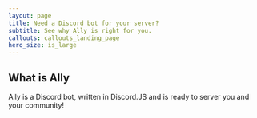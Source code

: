 ```yaml
---
layout: page
title: Need a Discord bot for your server?
subtitle: See why Ally is right for you.
callouts: callouts_landing_page
hero_size: is_large
---
```


## What is Ally

Ally is a Discord bot, written in Discord.JS and is ready to server you and
your community!
